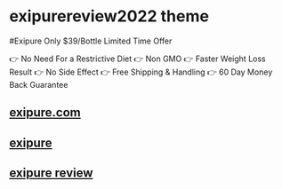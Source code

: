 # exipurereview2022 theme

#Exipure Only $39/Bottle Limited Time Offer

👉 No Need For a Restrictive Diet
👉 Non GMO
👉 Faster Weight Loss Result
👉 No Side Effect
👉 Free Shipping & Handling
👉 60 Day Money Back Guarantee

## [exipure.com](https://fastshopship.com/exipure/)
## [exipure](https://fastshopship.com/exipure/)
## [exipure review](https://fastshopship.com/exipure/)
